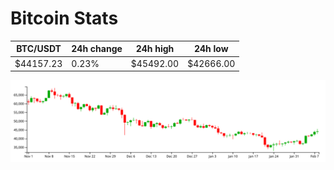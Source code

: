 # Bitcoin Stats

BTC/USDT|24h change|24h high|24h low|
|---|---|---|---|
|$44157.23|0.23%|$45492.00|$42666.00|

<img src="./chart.svg">
